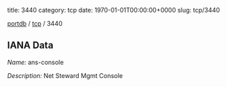 title: 3440
category: tcp
date: 1970-01-01T00:00:00+0000
slug: tcp/3440

[portdb](/) / [tcp](/category/tcp.html) / 3440


## IANA Data

_Name:_ ans-console

_Description:_ Net Steward Mgmt Console

